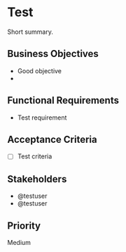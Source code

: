 # Test

Short summary.

## Business Objectives
- Good objective
- 

## Functional Requirements
- Test requirement

## Acceptance Criteria
- [ ] Test criteria

## Stakeholders
- @testuser
- @testuser

## Priority
Medium